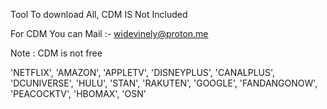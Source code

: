 Tool To download All, CDM IS Not Included

For CDM You can Mail :- widevinely@proton.me

Note : CDM is not free

'NETFLIX', 'AMAZON', 'APPLETV', 'DISNEYPLUS', 'CANALPLUS', 'DCUNIVERSE', 'HULU', 'STAN', 'RAKUTEN', 'GOOGLE', 'FANDANGONOW', 'PEACOCKTV', 'HBOMAX', 'OSN'
